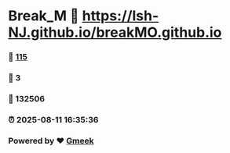 # Break_M :link: https://lsh-NJ.github.io/breakMO.github.io 
### :page_facing_up: [115](https://lsh-NJ.github.io/breakMO.github.io/tag.html) 
### :speech_balloon: 3 
### :hibiscus: 132506 
### :alarm_clock: 2025-08-11 16:35:36 
### Powered by :heart: [Gmeek](https://github.com/Meekdai/Gmeek)
